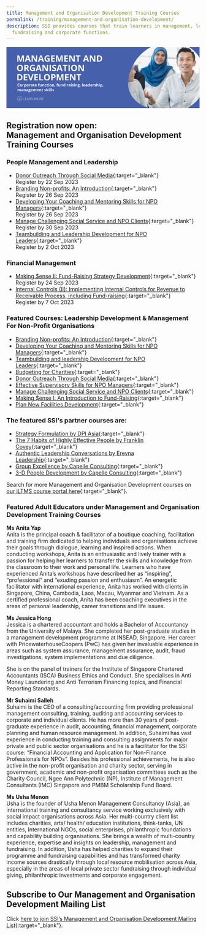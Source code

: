 ```yaml
---
title: Management and Organisation Development Training Courses
permalink: /training/management-and-organisation-development/
description: SSI provides courses that train learners in management, leadership,
  fundraising and corporate functions.
---
```

![Social Service Institute (SSI) Singapore - Social Service / Nonprofit Leadership and Management Training Course](/images/mod-banner.png)

## **Registration now open: <br>Management and Organisation Development Training Courses**

### **People Management and Leadership**
- [Donor Outreach Through Social Media](https://iltms.ssi.gov.sg/registration/schedule?coursecode=NFRE5508){:target="_blank"}<br>Register by 22 Sep 2023
- [Branding Non-profits: An Introduction](https://iltms.ssi.gov.sg/Registration/schedule?coursecode=SCOF243){:target="_blank"}<br>Register by 26 Sep 2023
- [Developing Your Coaching and Mentoring Skills for NPO Managers](https://iltms.ssi.gov.sg/Registration/schedule?coursecode=NMGT5073){:target="_blank"}<br>Register by 26 Sep 2023
- [Manage Challenging Social Service and NPO Clients](https://iltms.ssi.gov.sg/Registration/schedule?coursecode=NPEF6032){:target="_blank"}<br>Register by 30 Sep 2023
- [Teambuilding and Leadership Development for NPO Leaders](https://iltms.ssi.gov.sg/Registration/schedule?coursecode=NMGT6014){:target="_blank"}<br>Register by 2 Oct 2023

### **Financial Management**

- [Making $ense II: Fund-Raising Strategy Development](https://iltms.ssi.gov.sg/Registration/schedule?coursecode=NFRE5766){:target="_blank"}<br>Register by 24 Sep 2023
- [Internal Controls (II): Implementing Internal Controls for Revenue to Receivable Process, including Fund-raising](https://iltms.ssi.gov.sg/Registration/schedule?coursecode=NFIN5629){:target="_blank"}<br>Register by 7 Oct 2023

### **Featured Courses: Leadership Development &amp; Management For Non-Profit Organisations**
-   [Branding Non-profits: An Introduction](https://iltms.ssi.gov.sg/Registration/schedule?coursecode=SCOF243){:target="_blank"} 
- [Developing Your Coaching and Mentoring Skills for NPO Managers](https://iltms.ssi.gov.sg/Registration/schedule?coursecode=NMGT5073){:target="_blank"} 
- [Teambuilding and leadership Development for NPO Leaders](https://iltms.ssi.gov.sg/Registration/schedule?coursecode=NMGT6014){:target="_blank"} 
-   [Budgeting for Charities](https://iltms.ssi.gov.sg/Registration/schedule?coursecode=NFIN5450){:target="_blank"}   
-   [Donor Outreach Through Social Media](https://iltms.ssi.gov.sg/Registration/schedule?coursecode=NFRE5508){:target="_blank"}   
-   [Effective Supervisory Skills for NPO Managers](https://iltms.ssi.gov.sg/Registration/schedule?coursecode=NMGT5079){:target="_blank"}  
-   [Manage Challenging Social Service and NPO Clients](https://iltms.ssi.gov.sg/Registration/schedule?coursecode=NPEF6032){:target="_blank"}   
-   [Making $ense I: An Introduction to Fund-Raising](https://iltms.ssi.gov.sg/Registration/schedule?coursecode=NFRE5766){:target="_blank"}   
-   [Plan New Facilities Development](https://iltms.ssi.gov.sg/Registration/schedule?coursecode=NMMR5890){:target="_blank"}    

### **The featured SSI's partner courses are:**
-   [Strategy Formulation by DPI Asia](https://www.dpi-asia.com/post/strategy-formulation-pure-simple){:target="_blank"}
-   [The 7 Habits of Highly Effective People by Franklin Covey](){:target="_blank"}
-   [Authentic Leadership Conversations by Erevna Leadership](http://www.erevnaleadership.com/authentic-leadership-conversations.html){:target="_blank"}
-   [Group Excellence by Capelle Consulting](https://forms.office.com/pages/responsepage.aspx?id=WAT0ZDjeME-aLwqsTTzqYRJFQsX6ZkNPj0vOPikWhYNUNUNSWTZNRURIQ0pVWEhLQk5YWkROTFE4Wi4u&amp;wdLOR=c02FF4AA9-A7A4-4B9C-B187-D439BDFDFC3C){:target="_blank"}
-   [3-D People Development by Capelle Consulting](https://forms.office.com/pages/responsepage.aspx?id=WAT0ZDjeME-aLwqsTTzqYRJFQsX6ZkNPj0vOPikWhYNUNUNSWTZNRURIQ0pVWEhLQk5YWkROTFE4Wi4u&amp;wdLOR=c02FF4AA9-A7A4-4B9C-B187-D439BDFDFC3C){:target="_blank"}

Search for more Management and Organisation Development courses on [our iLTMS course portal here](https://iltms.ssi.gov.sg/Registration/Course){:target="_blank"}. 

### Featured Adult Educators under Management and Organisation Development Training Courses

**Ms Anita Yap**   
Anita is the principal coach &amp; facilitator of a boutique coaching, facilitation and training firm dedicated to helping individuals and organisations achieve their goals through dialogue, learning and inspired actions. When conducting workshops, Anita is an enthusiastic and lively trainer with a passion for helping her learners to transfer the skills and knowledge from the classroom to their work and personal life. Learners who have experienced Anita’s workshops have described her as “inspiring”, “professional” and “exuding passion and enthusiasm”. An energetic facilitator with international experience, Anita has worked with clients in Singapore, China, Cambodia, Laos, Macau, Myanmar and Vietnam. As a certified professional coach, Anita has been coaching executives in the areas of personal leadership, career transitions and life issues.

**Ms Jessica Hong**   
Jessica is a chartered accountant and holds a Bachelor of Accountancy from the University of Malaya. She completed her post-graduate studies in a management development programme at INSEAD, Singapore. Her career with PricewaterhouseCoopers (PwC) has given her invaluable experience in areas such as system assurance, management assurance, audit, fraud investigations, system implementations and due diligence.

She is on the panel of trainers for the Institute of Singapore Chartered Accountants (ISCA) Business Ethics and Conduct. She specialises in Anti Money Laundering and Anti Terrorism Financing topics, and Financial Reporting Standards.

**Mr Suhaimi Salleh**   
Suhaimi is the CEO of a consulting/accounting firm providing professional management consulting, training, auditing and accounting services to corporate and individual clients. He has more than 30 years of post-graduate experience in audit, accounting, financial management, corporate planning and human resource management. In addition, Suhaimi has vast experience in conducting training and consulting assignments for major private and public sector organisations and he is a facilitator for the SSI course: “Financial Accounting and Application for Non-Finance Professionals for NPOs”. Besides his professional achievements, he is also active in the non-profit organisation and charity sector, serving in government, academic and non-profit organisation committees such as the Charity Council, Ngee Ann Polytechnic (NP), Institute of Management Consultants (IMC) Singapore and PMBM Scholarship Fund Board.

**Ms Usha Menon**   
Usha is the founder of Usha Menon Management Consultancy (Asia), an international training and consultancy service working exclusively with social impact organisations across Asia. Her multi-country client list includes charities, arts/ health/ education institutions, think-tanks, UN entities, International NGOs, social enterprises, philanthropic foundations and capability building organisations. She brings a wealth of multi-country experience, expertise and insights on leadership, management and fundraising. In addition, Usha has helped charities to expand their programme and fundraising capabilities and has transformed charity income sources drastically through local resource mobilisation across Asia, especially in the areas of local private sector fundraising through individual giving, philanthropic investments and corporate engagement.


## Subscribe to Our Management and Organisation Development Mailing List
Click [here to join SSI’s Management and Organisation Development Mailing List](https://form.gov.sg/#!/62062a0f8cb95c001235e55d){:target="_blank"}.